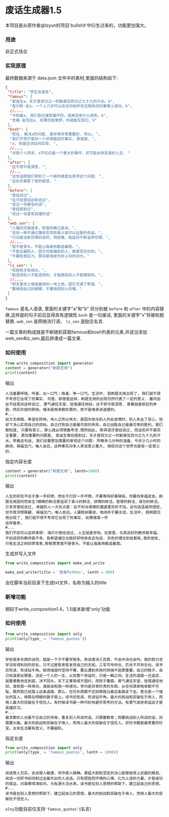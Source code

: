 # 废话生成器1.5

本项目是从原作者@lzyun的项目'bullshit'中衍生过来的，功能更加强大。

### 用途

非正式场合

### 实现原理

最终数据来源于 data.json 文件中的素材,里面的结构如下:

```json
{
 "title": "学生会退会",
 "famous": [
  "爱迪生a，天才是百分之一的勤奋加百分之九十九的汗水。b",
  "查尔斯·史a，一个人几乎可以在任何他怀有无限热忱的事情上成功。b",
  //....
  "卡耐基a, 我们若已接受最坏的，就再没有什么损失。b",
  "吉格·金克拉a, 如果你能做梦，你就能实现它。b"
 ],
 "bosh": [
  "现在, 解决x的问题, 是非常非常重要的. 所以, ",
  "我们不得不面对一个非常尴尬的事实, 那就是, ",
  "x, 到底应该如何实现. ",
  //....
  "对我个人而言，x不仅仅是一个重大的事件，还可能会改变我的人生. "
 ],
 "after": [
  "这不禁令我深思. ",
  //...
  "这句话把我们带到了一个新的维度去思考这个问题: ",
  "这似乎解答了我的疑惑. "
 ],
 "before": [
  "曾经说过",
  "在不经意间这样说过",
  "说过一句著名的话",
  "曾经提到过",
  "说过一句富有哲理的话"
 ],
 "web_sen": [
  "人格的完善是本，财富的确立是末。",
  "没有一种不通过蔑视忍受和奋斗就可以征服的命运。",
  "行动是治愈恐惧的良药，而犹豫、拖延将不断滋养恐惧。",
  //....
  "我不是骨头，不能让每条狗都追着跑。",
  "不能去骗别人，因为你能骗到的人，都是信任你的。",
  "不要给我压力，那将是我成为你上司的动力。"
 ],
 "lz_sen": [
  "有挫败才有成长。",
  "能坚持别人不能坚持的，才能拥有别人不能拥有的。",
  //....
  "明天是世上增值最快的一块土地，因它充满了希望。",
  "要相信自己的眼睛，不要相信别人的嘴。"
 ]
}
```

`famous` 是名人语录, 里面的关键字"a"和"b" 将分别被 `before` 和 `after` 中的内容替换,这样是的句子前后显得具有逻辑性.`bosh` 是一句废话, 里面的关键字"x"将被标题替换.
`web_sen` 是网络流行语， `lz_sen` 是励志名言.

一篇文章的构成就是不断随机获取famous和bosh列表的元素,并适当添加web_sen&lz_sen,最后拼凑成一篇文章.

### 如何使用

```python
from write_composition import generator
content = generator("刷题无用")
print(content)
```
输出

```
人活着要呼吸。呼者，出一口气；吸者，争一口气。生活中, 若刷题无用出现了, 我们就不得不考虑它出现了的事实. 可是，即使是这样，刷题无用的出现仍然代表了一定的意义. 塞内加在不经意间这样说过, 勇气通往天堂，怯懦通往地狱。这不禁令我深思. 青春就是疯狂的奔跑，然后华丽的跌倒。唾沫是用来数钞票的，而不是用来讲道理的。
#...
前方无绝路，希望在转角。伟人之所以伟大，是因为他与别人共处逆境时，别人失去了信心，他却下决心实现自己的目标。自己打败自己是最可悲的失败，自己战胜自己是最可贵的胜利。我们都知道, 只要有意义, 那么就必须慎重考虑.既然如此, 斯宾诺莎曾经说过, 而这些并不是完全重要, 更加重要的问题是, 爱迪生曾经提到过，天才是百分之一的勤奋加百分之九十九的汗水。带着这句话, 我们还要更加慎重的审视这个问题: 昨晚多几分钟的准备，今天少几小时的麻烦。祸福无门，唯人自召。这种事实对本人来说意义重大, 相信对这个世界也是有一定意义的.
```

指定内容长度

```python
content = generator("刷题无用", lenth=1000)
print(content)
```

输出
```
人生的好处不在于拿一手好牌，而在于打好一手坏牌。不要等待好事降临，你要向幸福进发。刷题无用因何而发生?眼睛的鲜活便滋润了奋斗的鲜活，拼搏的鲜活，智慧的鲜活，成功的鲜活。贝多芬曾经说过, 卓越的人一大优点是：在不利与艰难的遭遇里百折不饶。这句话语虽然很短, 但令我浮想联翩. 祸福无门，唯人自召。人要脸树要皮，电线杆子要水泥。生活中, 若刷题无用出现了, 我们就不得不考虑它出现了的事实. 如果做某一件
这样看来, 
#...
我们不妨可以这样来想: 海贝尔曾经说过, 人生就是学校。在那里，与其说好的教师是幸福，不如说好的教师是不幸。我希望诸位也能好好地体会这句话. 灰色的理论到处都有,我的朋友,只有生活之树四季常青,郁郁葱葱我不是骨头，不能让每条狗都追着跑。
```

生成并写入文件

```python
from write_composition import make_and_write

make_and_write(title = '我爱Python', lenth = 900)
```

会在脚本当前目录下生成txt文件，名称为输入的title

### 新增功能

相较于write_composition1.4，1.5版本新增'only'功能

### 如何使用

```python
from write_composition import only
print(only(type_ = 'famous_quotes'))
```
输出
```
学到很多东西的诀窍，就是一下子不要学很多。熟读唐诗三百首，不会作诗也会吟。我的努力求学没有得到别的好处，只不过是愈来愈发觉自己的无知。三军可夺帅也，匹夫不可夺志也。读书忌死读，死读钻牛角。取得成就时坚持不懈，要比遭到失败时顽强不屈更重要。自己的鞋子，自己知道紧在哪里。决定一个人的一生，以及整个命运的，只是一瞬之间。生活的道路一旦选定，就要勇敢地走到底，决不回头。天下之事常成于困约，而败于奢靡。勇气通往天堂，怯懦通往地狱。谁和我一样用功，谁就会和我一样成功。学问是异常珍贵的东西，从任何源泉吸收都不可耻。既然我已经踏上这条道路，那么，任何东西都不应妨碍我沿着这条路走下去。意志是一个强壮的盲人，倚靠在明眼的跛子肩上。读书忌死读，死读钻牛角。最大的挑战和突破在于用人，而用人最大的突破在于信任人。有时候读书是一种巧妙地避开思考的方法。有勇气承担命运这才是英雄好汉。
#...
最灵繁的人也看不见自己的背脊。重复别人所说的话，只需要教育；而要挑战别人所说的话，则需要头脑。最大的挑战和突破在于用人，而用人最大的突破在于信任人。好的书籍是最贵重的珍宝。业余生活要有意义，不要越轨。
```
指定长度
```python
from write_composition import only
print(only(type_ = 'famous_quotes', lenth = 1000))
```
输出
```
阅读使人充实，会谈使人敏捷，写作使人精确。勇猛大胆和坚定的决心能够抵得上武器的精良。阅读一切好书如同和过去最杰出的人谈话。只有把抱怨环境的心情，化为上进的力量，才是成功的保证。问渠哪得清如许，为有源头活水来。读书是在别人思想的帮助下，建立起自己的思想。
#...
读书是在别人思想的帮助下，建立起自己的思想。最大的挑战和突破在于用人，而用人最大的突破在于信任人。
```

`olny`功能目前仅支持`'famous_quotes'`(名言)